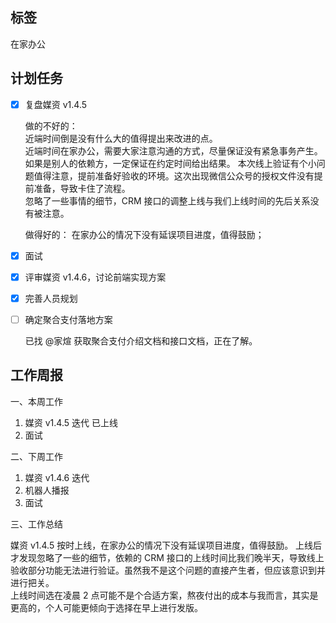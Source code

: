 ## 标签

在家办公

## 计划任务

- [x] 复盘媒资 v1.4.5

  做的不好的：  
  近端时间倒是没有什么大的值得提出来改进的点。  
  近端时间在家办公，需要大家注意沟通的方式，尽量保证没有紧急事务产生。如果是别人的依赖方，一定保证在约定时间给出结果。
  本次线上验证有个小问题值得注意，提前准备好验收的环境。这次出现微信公众号的授权文件没有提前准备，导致卡住了流程。  
  忽略了一些事情的细节，CRM 接口的调整上线与我们上线时间的先后关系没有被注意。

  做得好的：
  在家办公的情况下没有延误项目进度，值得鼓励；

- [x] 面试

- [x] 评审媒资 v1.4.6，讨论前端实现方案

- [x] 完善人员规划

- [ ] 确定聚合支付落地方案

  已找 @家煊 获取聚合支付介绍文档和接口文档，正在了解。

## 工作周报

一、本周工作

1. 媒资 v1.4.5 迭代
   已上线
2. 面试

二、下周工作

1. 媒资 v1.4.6 迭代
2. 机器人播报
3. 面试

三、工作总结

媒资 v1.4.5 按时上线，在家办公的情况下没有延误项目进度，值得鼓励。
上线后才发现忽略了一些的细节，依赖的 CRM 接口的上线时间比我们晚半天，导致线上验收部分功能无法进行验证。虽然我不是这个问题的直接产生者，但应该意识到并进行把关。  
上线时间选在凌晨 2 点可能不是个合适方案，熬夜付出的成本与我而言，其实是更高的，个人可能更倾向于选择在早上进行发版。

